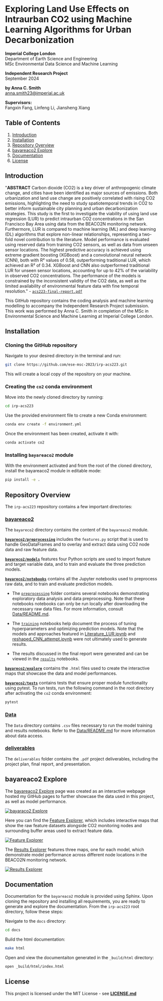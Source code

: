 # Exploring Land Use Effects on Intraurban CO2 using Machine Learning Algorithms for Urban Decarbonization

**Imperial College London**  
Department of Earth Science and Engineering  
MSc Environmental Data Science and Machine Learning

**Independent Research Project**  
September 2024

**by Anna C. Smith**  
anna.smith23@imperial.ac.uk

**Supervisors:**  
Fangxin Fang, Linfeng Li, Jiansheng Xiang

## Table of Contents
1. [Introduction](#intro)
2. [Installation](#install)
3. [Repository Overview](#repo)
4. [bayareaco2 Explore](#explore)
5. [Documentation](#docs)
6. [License](#license)

<a name="intro"></a>

## Introduction

"**ABSTRACT**
Carbon dioxide (CO2) is a key driver of anthropogenic climate change, and cities have been identified as major sources of emissions. Both urbanization and land use change are positively correlated with rising CO2 emissions, highlighting the need to study spatiotemporal trends in CO2 to better inform sustainable city planning and urban decarbonization strategies. This study is the first to investigate the viability of using land use regression (LUR) to predict intraurban CO2 concentrations in the San Francisco Bay Area using data from the BEACO2N monitoring network. Furthermore, LUR is compared to machine learning (ML) and deep learning (DL) algorithms that explore non-linear relationships, representing a two-fold novel contribution to the literature. Model performance is evaluated using reserved data from training CO2 sensors, as well as data from unseen sensor locations. The highest predictive accuracy is achieved using extreme gradient boosting (XGBoost) and a convolutional neural network (CNN), both with R² values of 0.58, outperforming traditional LUR, which achieved an R² of 0.34. XGBoost and CNN also outperformed traditional LUR for unseen sensor locations, accounting for up to 42% of the variability in observed CO2 concentrations. The performance of the models is constrained by the inconsistent validity of the CO2 data, as well as the limited availability of environmental feature data with fine temporal resolution." - [`acs223-final-report.pdf`](deliverables/acs223-final-report.pdf)

This GitHub repository contains the coding analysis and machine learning modelling to accompany the Independent Research Project submission. This work was performed by Anna C. Smith in completion of the MSc in Environmental Science and Machine Learning at Imperial College London. 


<a name="install"></a>

## Installation

### **Cloning the GitHub repository**

Navigate to your desired directory in the terminal and run:

```zsh
git clone https://github.com/ese-msc-2023/irp-acs223.git
```

This will create a local copy of the repository on your machine.

### **Creating the `co2` conda environment**

Move into the newly cloned directory by running:
```bash
cd irp-acs223
```

Use the provided environment file to create a new Conda environment:
```bash
conda env create -f environment.yml
```

Once the environment has been created, activate it with:
```bash
conda activate co2
```

### **Installing `bayareaco2` module**
With the environment activated and from the root of the cloned directory, install the bayareaco2 module in editable mode:
```bash
pip install -e .
```

<a name="repo"></a>

## Repository Overview
The `irp-acs223` repository contains a few important directories:

### [bayareaco2](bayareaco2)
The `bayareco2` directory contains the content of the `bayareaco2` module. 


**[`bayareco2/preprocessing`](bayareaco2/preprocessing)** includes the `features.py` script that is used to handle GeoDataFrames and to overlay and extract data using CO2 node data and raw feature data.

**[`bayareco2/models`](bayareaco2/models)** features four Python scripts are used to import feature and target variable data, and to train and evaluate the three prediction models.

**[`bayareco2/notebooks`](bayareaco2/notebooks)** contains all the Jupyter notebooks used to preprocess raw data, and to train and evaluate prediction models. 

- The [`preprocessing`](bayareaco2/notebooks/preprocessing/) folder contains several notebooks demonstrating exploratory data analysis and data preprocessing. Note that these notebooks notebooks can only be run locally after downloading the necessary raw data files. For more information, consult [Data/README.md](Data/README.md).

- The [`training`](bayareaco2/notebooks/training/) notebooks help document the process of tuning hyperparameters and optimizing prediction models. Note that the models and approaches featured in [Literature_LUR.ipynb](bayareaco2/notebooks/training/Literature_LUR.ipynb) and [reshaped_CNN_attempt.ipynb](bayareaco2/notebooks/training/reshaped_CNN_attempt.ipynb) were not ultimately used to generate results.

- The results discussed in the final report were generated and can be viewed in the [`results`](bayareaco2/notebooks/results/) notebooks.

**[`bayareco2/explore`](bayareaco2/explore)** contains the `.html` files used to create the interactive maps that showcase the data and model performances.

**[`bayareco2/tests`](bayareaco2/tests)** contains tests that ensure proper module functionality using pytest. To run tests, run the following command in the root directory after activating the `co2` conda environment:

```bash
pytest
```

### [Data](Data)
The `Data` directory contains `.csv` files necessary to run the model training and results notebooks. Refer to the [Data/README.md](Data/README.md) for more information about data access.

### [deliverables](deliverables)
The `deliverables` folder contains the `.pdf`  project deliverables, including the project plan, final report, and presentation.


<a name="explore"></a>

## bayareaco2 Explore

The [bayareaco2 Explore](https://ese-msc-2023.github.io/irp-acs223/) page was created as an interactive webpage hosted my GitHub pages to further showcase the data used in this project, as well as model performance.

[![bayaraco2 Explore](bayareaco2/explore/bayareaco2_explore_screenshot.png)](https://ese-msc-2023.github.io/irp-acs223/)


 Here you can find the [Feature Explorer](https://ese-msc-2023.github.io/irp-acs223/feature_explorer.html), which includes interactive maps that show the raw feature datasets alongside CO2 monitoring nodes and surrounding buffer areas used to extract feature data. 

[![Feature Explorer](bayareaco2/explore/feature_explorer_screenshot.png)](https://ese-msc-2023.github.io/irp-acs223/feature_explorer.html)

 The [Results Explorer](https://ese-msc-2023.github.io/irp-acs223/feature_explorer.html) features three maps, one for each model, which demonstrate model performance across different node locations in the BEACO2N monitoring network.

 [![Results Explorer](bayareaco2/explore/results_explorer_screenshot.png)](https://ese-msc-2023.github.io/irp-acs223/results_explorer.html)


<a name="docs"></a>

## Documentation

Documentation for the `bayareaco2` module is provided using Sphinx. Upon cloning the repository and installing all requirements, you are ready to generate and explore the documentation. From the `irp-acs223` root directory, follow these steps:

Navigate to the `docs` directory:
```bash
cd docs
```

Build the html documentation:
```bash
make html
```
Open and view the documentaiton generated in the `_build/html` directory:
```bash
open _build/html/index.html  
```


<a name="license"></a>

## License

This project is licensed under the MIT License - see [**LICENSE.md**](LICENSE.md)
